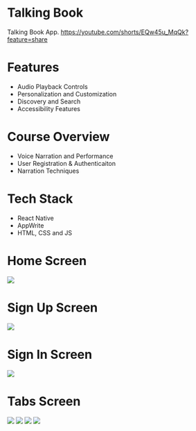 # Talking Book
Talking Book App.
https://youtube.com/shorts/EQw45u_MqQk?feature=share

# Features
* Audio Playback Controls
* Personalization and Customization
* Discovery and Search
* Accessibility Features

# Course Overview
* Voice Narration and Performance
* User Registration & Authenticaiton
* Narration Techniques

# Tech Stack
* React Native
* AppWrite
* HTML, CSS and JS

# Home Screen
<img src="assets/icons/onboarding.png">  

# Sign Up Screen
<img src="assets/icons/signup.png">  

# Sign In Screen
<img src="assets/icons/login.png">

# Tabs Screen
<img src="assets/images/home.png">  
<img src="assets/images/library.png">
<img src="assets/images/search.png">
<img src="assets/images/profile.png">


